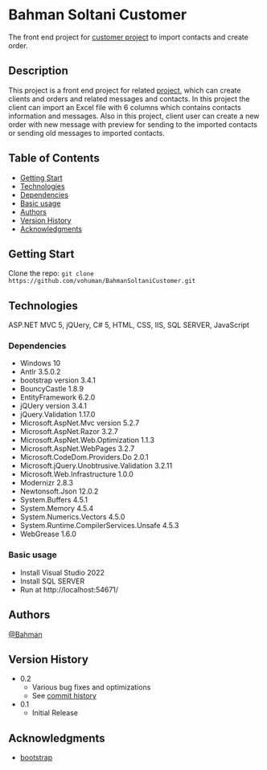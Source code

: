 # Bahman Soltani Customer

The front end project for <a href="https://github.com/vohuman/AdminBahmanSoltani">customer project</a> to import contacts and create order.

## Description

This project is a front end project for related <a href="https://github.com/vohuman/AdminBahmanSoltani">project</a>, which can create clients and orders and related messages and contacts. In this project the client can import an Excel file with 6 columns which contains contacts information and messages. Also in this project, client user can create a new order with new message with preview for sending to the imported contacts or sending old messages to imported contacts.

## Table of Contents

* [Getting Start](#getting-start)
* [Technologies](#technologies)
* [Dependencies](#dependencies)
* [Basic usage](#basic-usage)
* [Authors](#authors)
* [Version History](#version-history)
* [Acknowledgments](#acknowledgments)

## Getting Start

Clone the repo: ```git clone https://github.com/vohuman/BahmanSoltaniCustomer.git```

## Technologies

ASP.NET MVC 5, jQUery, C# 5, HTML, CSS, IIS, SQL SERVER, JavaScript

### Dependencies

* Windows 10
* Antlr 3.5.0.2
* bootstrap version 3.4.1
* BouncyCastle 1.8.9
* EntityFramework 6.2.0
* jQUery version 3.4.1
* jQuery.Validation 1.17.0
* Microsoft.AspNet.Mvc version 5.2.7
* Microsoft.AspNet.Razor 3.2.7
* Microsoft.AspNet.Web.Optimization 1.1.3
* Microsoft.AspNet.WebPages 3.2.7
* Microsoft.CodeDom.Providers.Do 2.0.1
* Microsoft.jQuery.Unobtrusive.Validation 3.2.11
* Microsoft.Web.Infrastructure 1.0.0
* Modernizr 2.8.3
* Newtonsoft.Json 12.0.2
* System.Buffers 4.5.1
* System.Memory 4.5.4
* System.Numerics.Vectors 4.5.0
* System.Runtime.CompilerServices.Unsafe 4.5.3
* WebGrease 1.6.0

### Basic usage
* Install Visual Studio 2022
* Install SQL SERVER
* Run at http://localhost:54671/

## Authors

[@Bahman](https://github.com/vohuman)

## Version History

* 0.2
    * Various bug fixes and optimizations
    * See [commit history](https://github.com/vohuman/AdminBahmanSoltani/graphs/commit-activity)
* 0.1
    * Initial Release

## Acknowledgments

* [bootstrap](https://github.com/twbs/bootstrap)
